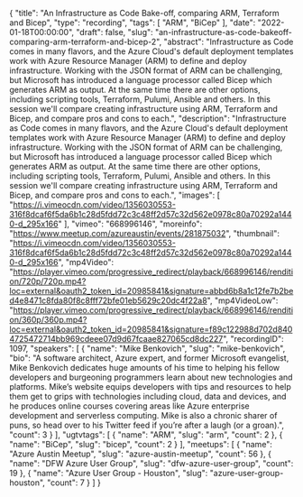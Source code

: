 {
  "title": "An Infrastructure as Code Bake-off, comparing ARM, Terraform and Bicep",
  "type": "recording",
  "tags": [
    "ARM",
    "BiCep"
  ],
  "date": "2022-01-18T00:00:00",
  "draft": false,
  "slug": "an-infrastructure-as-code-bakeoff-comparing-arm-terraform-and-bicep-2",
  "abstract": "Infrastructure as Code comes in many flavors, and the Azure Cloud's default deployment templates work with Azure Resource Manager (ARM) to define and deploy infrastructure. Working with the JSON format of ARM can be challenging, but Microsoft has introduced a language processor called Bicep which generates ARM as output. At the same time there are other options, including scripting tools, Terraform, Pulumi, Ansible and others. In this session we'll compare creating infrastructure using ARM, Terraform and Bicep, and compare pros and cons to each.",
  "description": "Infrastructure as Code comes in many flavors, and the Azure Cloud's default deployment templates work with Azure Resource Manager (ARM) to define and deploy infrastructure. Working with the JSON format of ARM can be challenging, but Microsoft has introduced a language processor called Bicep which generates ARM as output. At the same time there are other options, including scripting tools, Terraform, Pulumi, Ansible and others. In this session we'll compare creating infrastructure using ARM, Terraform and Bicep, and compare pros and cons to each.",
  "images": [
    "https://i.vimeocdn.com/video/1356030553-316f8dcaf6f5da6b1c28d5fdd72c3c48ff2d57c32d562e0978c80a70292a1440-d_295x166"
  ],
  "vimeo": "668996146",
  "moreinfo": "https://www.meetup.com/azureaustin/events/281875032",
  "thumbnail": "https://i.vimeocdn.com/video/1356030553-316f8dcaf6f5da6b1c28d5fdd72c3c48ff2d57c32d562e0978c80a70292a1440-d_295x166",
  "mp4Video": "https://player.vimeo.com/progressive_redirect/playback/668996146/rendition/720p/720p.mp4?loc=external&oauth2_token_id=20985841&signature=abbd6b8a1c12fe7b2bed4e8471c8fda80f8c8fff72bfe01eb5629c20dc4f22a8",
  "mp4VideoLow": "https://player.vimeo.com/progressive_redirect/playback/668996146/rendition/360p/360p.mp4?loc=external&oauth2_token_id=20985841&signature=f89c122988d702d8404725472714bb969cdeee07d9d67fcaae827065cd8dc227",
  "recordingID": 1097,
  "speakers": [
    {
      "name": "Mike Benkovich",
      "slug": "mike-benkovich",
      "bio": "A software architect, Azure expert, and former Microsoft evangelist, Mike Benkovich dedicates huge amounts of his time to helping his fellow developers and burgeoning programmers learn about new technologies and platforms. Mike’s website equips developers with tips and resources to help them get to grips with technologies including cloud, data and devices, and he produces online courses covering areas like Azure enterprise development and serverless computing. Mike is also a chronic sharer of puns, so head over to his Twitter feed if you’re after a laugh (or a groan).",
      "count": 3
    }
  ],
  "ugtvtags": [
    {
      "name": "ARM",
      "slug": "arm",
      "count": 2
    },
    {
      "name": "BiCep",
      "slug": "bicep",
      "count": 2
    }
  ],
  "meetups": [
    {
      "name": "Azure Austin Meetup",
      "slug": "azure-austin-meetup",
      "count": 56
    },
    {
      "name": "DFW Azure User Group",
      "slug": "dfw-azure-user-group",
      "count": 19
    },
    {
      "name": "Azure User Group - Houston",
      "slug": "azure-user-group-houston",
      "count": 7
    }
  ]
}